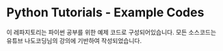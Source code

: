 # Python Tutorials - Example Codes
이 레파지토리는 파이썬 공부를 위한 예제 코드로 구성되어있습니다.
모든 소스코드는 유튜브 나도코딩님의 강의에 기반하여 작성되었습니다.
